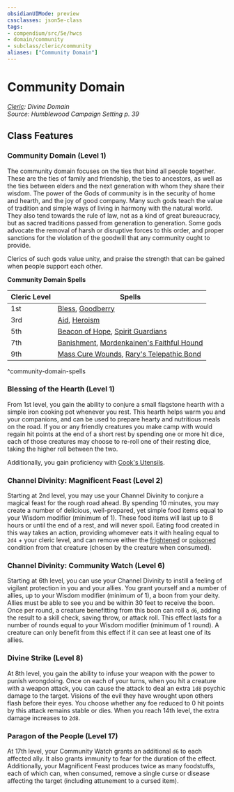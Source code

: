 ```yaml
---
obsidianUIMode: preview
cssclasses: json5e-class
tags:
- compendium/src/5e/hwcs
- domain/community
- subclass/cleric/community
aliases: ["Community Domain"]
---
```

# Community Domain
*[Cleric](cleric.md): Divine Domain*  
*Source: Humblewood Campaign Setting p. 39*  


## Class Features

### Community Domain (Level 1)

The community domain focuses on the ties that bind all people together. These are the ties of family and friendship, the ties to ancestors, as well as the ties between elders and the next generation with whom they share their wisdom. The power of the Gods of community is in the security of home and hearth, and the joy of good company. Many such gods teach the value of tradition and simple ways of living in harmony with the natural world. They also tend towards the rule of law, not as a kind of great bureaucracy, but as sacred traditions passed from generation to generation. Some gods advocate the removal of harsh or disruptive forces to this order, and proper sanctions for the violation of the goodwill that any community ought to provide.

Clerics of such gods value unity, and praise the strength that can be gained when people support each other.

**Community Domain Spells**

| Cleric Level | Spells |
|--------------|--------|
| 1st | [Bless](Mechanics/spells/bless.md), [Goodberry](Mechanics/spells/goodberry.md) |
| 3rd | [Aid](Mechanics/spells/aid.md), [Heroism](Mechanics/spells/heroism.md) |
| 5th | [Beacon of Hope](Mechanics/spells/beacon-of-hope.md), [Spirit Guardians](Mechanics/spells/spirit-guardians.md) |
| 7th | [Banishment](Mechanics/spells/banishment.md), [Mordenkainen's Faithful Hound](Mechanics/spells/mordenkainens-faithful-hound.md) |
| 9th | [Mass Cure Wounds](Mechanics/spells/mass-cure-wounds.md), [Rary's Telepathic Bond](Mechanics/spells/rarys-telepathic-bond.md) |
^community-domain-spells

### Blessing of the Hearth (Level 1)

From 1st level, you gain the ability to conjure a small flagstone hearth with a simple iron cooking pot whenever you rest. This hearth helps warm you and your companions, and can be used to prepare hearty and nutritious meals on the road. If you or any friendly creatures you make camp with would regain hit points at the end of a short rest by spending one or more hit dice, each of those creatures may choose to re-roll one of their resting dice, taking the higher roll between the two.

Additionally, you gain proficiency with [Cook's Utensils](Mechanics/items/cooks-utensils.md).

### Channel Divinity: Magnificent Feast (Level 2)

Starting at 2nd level, you may use your Channel Divinity to conjure a magical feast for the rough road ahead. By spending 10 minutes, you may create a number of delicious, well-prepared, yet simple food items equal to your Wisdom modifier (minimum of 1). These food items will last up to 8 hours or until the end of a rest, and will never spoil. Eating food created in this way takes an action, providing whomever eats it with healing equal to `2d4` + your cleric level, and can remove either the [frightened](Mechanics/Rules/conditions.md#Frightened) or [poisoned](Mechanics/Rules/conditions.md#Poisoned) condition from that creature (chosen by the creature when consumed).

### Channel Divinity: Community Watch (Level 6)

Starting at 6th level, you can use your Channel Divinity to instill a feeling of vigilant protection in you and your allies. You grant yourself and a number of allies, up to your Wisdom modifier (minimum of 1), a boon from your deity. Allies must be able to see you and be within 30 feet to receive the boon. Once per round, a creature benefitting from this boon can roll a `d6`, adding the result to a skill check, saving throw, or attack roll. This effect lasts for a number of rounds equal to your Wisdom modifier (minimum of 1 round). A creature can only benefit from this effect if it can see at least one of its allies.

### Divine Strike (Level 8)

At 8th level, you gain the ability to infuse your weapon with the power to punish wrongdoing. Once on each of your turns, when you hit a creature with a weapon attack, you can cause the attack to deal an extra `1d8` psychic damage to the target. Visions of the evil they have wrought upon others flash before their eyes. You choose whether any foe reduced to 0 hit points by this attack remains stable or dies. When you reach 14th level, the extra damage increases to `2d8`.

### Paragon of the People (Level 17)

At 17th level, your Community Watch grants an additional `d6` to each affected ally. It also grants immunity to fear for the duration of the effect. Additionally, your Magnificent Feast produces twice as many foodstuffs, each of which can, when consumed, remove a single curse or disease affecting the target (including attunement to a cursed item).